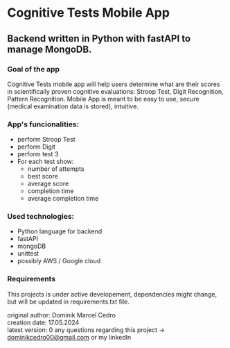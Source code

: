 # Cognitive Tests Mobile App
## Backend written in Python with fastAPI to manage MongoDB.

### Goal of the app
Cognitive Tests mobile app will help users determine what are their scores in scientifically proven cognitive evaluations: Stroop Test, Digit Recognition, Pattern Recognition.
Mobile App is meant to be easy to use, secure (medical examination data is stored), intuitive. 

### App's funcionalities:
* perform Stroop Test
* perform Digit
* perform test 3
* For each test show:
  * number of attempts
  * best score
  * average score
  * completion time
  * average completion time
  
### Used technologies:
* Python language for backend
* fastAPI
* mongoDB
* unittest
* possibly AWS / Google cloud
  
### Requirements
This projects is under active developement, dependencies might change, but will be updated in requirements.txt file.

original author: Dominik Marcel Cedro  
creation date: 17.05.2024  
latest version: 0
any questions regarding this project -> dominikcedro00@gmail.com or my linkedIn 
